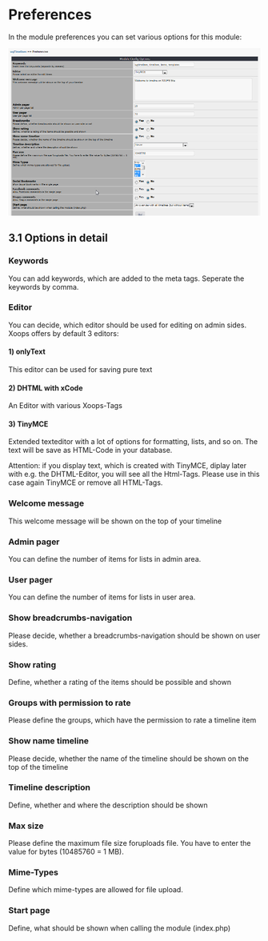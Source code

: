 # Preferences

In the module preferences you can set various options for this module:  


![](../.gitbook/assets/3preferences.png)

## 3.1 Options in detail

### Keywords

You can add keywords, which are added to the meta tags. Seperate the keywords by comma.

### Editor

You can decide, which editor should be used for editing on admin sides. Xoops offers by default 3 editors:

#### 1\) onlyText

This editor can be used for saving pure text

#### 2\) DHTML with xCode

An Editor with various Xoops-Tags

#### 3\) TinyMCE

Extended texteditor with a lot of options for formatting, lists, and so on. The text will be save as HTML-Code in your database.

Attention: if you display text, which is created with TinyMCE, diplay later with e.g. the DHTML-Editor, you will see all the Html-Tags. Please use in this case again TinyMCE or remove all HTML-Tags.

### Welcome message

This welcome message will be shown on the top of your timeline

### Admin pager

You can define the number of items for lists in admin area.

### User pager

You can define the number of items for lists in user area.

### Show breadcrumbs-navigation

Please decide, whether a breadcrumbs-navigation should be shown on user sides.

### Show rating

Define, whether a rating of the items should be possible and shown

### Groups with permission to rate

Please define the groups, which have the permission to rate a timeline item

### Show name timeline

Please decide, whether the name of the timeline should be shown on the top of the timeline

### Timeline description

Define, whether and where the description should be shown

### Max size

Please define the maximum file size foruploads file. You have to enter the value for bytes \(10485760 = 1 MB\).

### Mime-Types

Define which mime-types are allowed for file upload.

### Start page

Define, what should be shown when calling the module \(index.php\)

